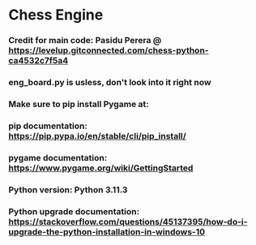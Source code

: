 # Chess Engine
### Credit for main code: Pasidu Perera @ https://levelup.gitconnected.com/chess-python-ca4532c7f5a4
### eng_board.py is usless, don't look into it right now 
### Make sure to pip install Pygame at:
### pip documentation: https://pip.pypa.io/en/stable/cli/pip_install/
### pygame documentation: https://www.pygame.org/wiki/GettingStarted
### Python version: Python 3.11.3
### Python upgrade documentation: https://stackoverflow.com/questions/45137395/how-do-i-upgrade-the-python-installation-in-windows-10



